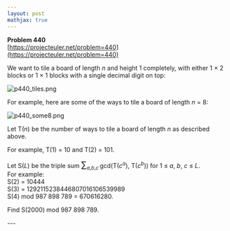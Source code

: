 ```yaml
---
layout: post
mathjax: true
---
```

**Problem 440**  
[https://projecteuler.net/problem=440](https://projecteuler.net/problem=440)

<p>We want to tile a board of length <var>n</var> and height 1 completely, with either 1 × 2 blocks or 1 × 1 blocks with a single decimal digit on top:</p>
<div class="center">
<img src="https://projecteuler.net/project/images/p440_tiles.png" alt="p440_tiles.png" />
</div>
<p>For example, here are some of the ways to tile a board of length <var>n</var> = 8:</p>

<div class="center">
<img src="https://projecteuler.net/project/images/p440_some8.png" alt="p440_some8.png" />
</div>
<p>Let T(<var>n</var>) be the number of ways to tile a board of length <var>n</var> as described above.</p>

<p>For example, T(1) = 10 and T(2) = 101.</p>

<p>Let S(<var>L</var>) be the triple sum <span style="font-size:larger;"><span style="font-size:larger;">∑</span></span><sub><var>a</var>,<var>b</var>,<var>c</var></sub> gcd(T(<var>c</var><sup><var>a</var></sup>), T(<var>c</var><sup><var>b</var></sup>)) for 1 ≤ <var>a</var>, <var>b</var>, <var>c</var> ≤ <var>L</var>.<br />
For example:<br />
S(2) = 10444<br />
S(3) = 1292115238446807016106539989<br />
S(4) mod 987 898 789 = 670616280.</p>

<p>Find S(2000) mod 987 898 789.</p>
---

